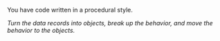 You have code written in a procedural style.

*Turn the data records into objects, break up the behavior, and move the behavior to the objects.*
